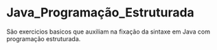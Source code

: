 # Java_Programação_Estruturada

São exercicios basicos que auxiliam na fixação da sintaxe em Java com programação estruturada.
